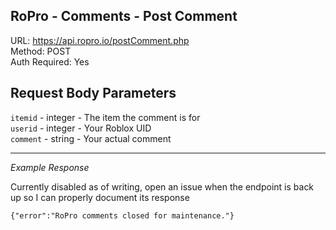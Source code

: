 ## RoPro - Comments - Post Comment

URL: https://api.ropro.io/postComment.php \
Method: POST \
Auth Required: Yes

## Request Body Parameters

`itemid` - integer - The item the comment is for\
`userid` - integer - Your Roblox UID\
`comment` - string - Your actual comment

---

_Example Response_

Currently disabled as of writing, open an issue when the endpoint is back up so I can properly document its response
```
{"error":"RoPro comments closed for maintenance."}
```
